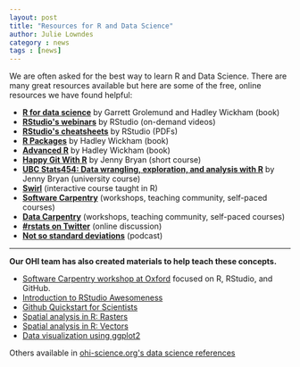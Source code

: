 ```yaml
---
layout: post
title: "Resources for R and Data Science"
author: Julie Lowndes
category : news 
tags : [news]
---
```


We are often asked for the best way to learn R and Data Science. There are many great resources available but here are some of the free, online resources we have found helpful: 


- **[R for data science](http://r4ds.had.co.nz/)** by Garrett Grolemund and Hadley Wickham (book)
- **[RStudio's webinars](https://www.rstudio.com/resources/webinars/)** by RStudio (on-demand videos)
- **[RStudio's cheatsheets](https://www.rstudio.com/resources/cheatsheets/)** by RStudio (PDFs)
- **[R Packages](http://r-pkgs.had.co.nz/)** by Hadley Wickham (book)
- **[Advanced R](http://adv-r.had.co.nz/)** by Hadley Wickham (book)
- **[Happy Git With R](http://happygitwithr.com/)** by Jenny Bryan (short course)
- **[UBC Stats454: Data wrangling, exploration, and analysis with R](https://stat545-ubc.github.io/index.html)** by Jenny Bryan (university course)
- **[Swirl](http://swirlstats.com/)** (interactive course taught in R)
- **[Software Carpentry](http://software-carpentry.org/)** (workshops, teaching community, self-paced courses)
- **[Data Carpentry](http://www.datacarpentry.org/)** (workshops, teaching community, self-paced courses)
- **[#rstats on Twitter](https://twitter.com/search?q=%23rstats&src=typd)** (online discussion)
- **[Not so standard deviations](https://soundcloud.com/nssd-podcast)** (podcast)
 
------- 
   

**Our OHI team has also created materials to help teach these concepts.**

- [Software Carpentry workshop at Oxford](http://jules32.github.io/2016-07-12-Oxford/overview/) focused on R, RStudio, and GitHub. 
- [Introduction to RStudio Awesomeness](http://jules32.github.io/resources/RStudio_intro/)
- [Github Quickstart for Scientists](https://rawgit.com/nazrug/Quickstart/master/GithubQuickstart.html)
- [Spatial analysis in R: Rasters](https://github.com/eco-data-science/spatial-analysis-R#introduction-to-spatial-analysis-in-r)
- [Spatial analysis in R: Vectors](https://github.com/eco-data-science/spatial_analysis2_R#r-spatial-analysis-workshop-vectors-polygons-and-shapefiles)
- [Data visualization using ggplot2](https://rawgit.com/eco-data-science/VisualizingData/master/ggplot2_intro.html)

Others available in [ohi-science.org's data science references](http://ohi-science.org/resources/tools/#data-science-references)


